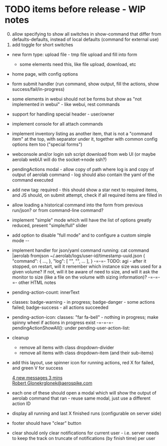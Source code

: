 # TODO items before release - WIP notes
0. allow specifying to show all switches in show-command that differ from defaults-defaults, instead of local defaults (command for external use)
1. add toggle for short switches
* new form type: upload file - tmp file upload and fill into form
  * some elements need this, like file upload, download, etc
* home page, with config options
* form submit handler (run command, show output, fill the actions, show success/fail/in-progress)
* some elements in webui should not be forms but show as "not implemented in webui" - like webui, rest commands
* support for handling special header - user/owner
* implement console for all attach commands
* implement inventory listing as another item, that is not a "command item" at the top, with separator under it, together with common config options item too ("special forms")
* webconsole and/or login ssh script download from web UI (or maybe aerolab webUI will do the socket->node ssh?)
* pendingActions modal - allow copy of path where log is and copy of output of aerolab command - log should also contain the yaml of the command executed
* add new tag: required - this should show a star next to required items, and JS should, on submit attempt, check if all required items are filled in
* allow loading a historical command into the form from previous run/json? or from command-line command?
* implement "simple" mode which will have the list of options greatly reduced, present "simple/full" slider
* add option to disable "full mode" and to configure a custom simple mode
--
* implement handler for json/yaml command running:
cat command |aerolab fromjson
~/.aerolab/logs/user-id/timestamp-uuid.json
{
	"command": {
		...,
	},
	"log": [
		"",
		"",
		...
	],
}
-=-=-
TODO: agi - after it stopped, on restart, will it remember which instance size was used for a given volume? If not, will it be aware of need to size, and will it ask the monitor to size (like a file on the volume with sizing information)?
-=-=-=-
other HTML notes
* pending-action-count: innerText
* classes: badge-warning - in progress; badge-danger - some actions failed; badge-success - all actions succeeded

* pending-action-icon: classes: "far fa-bell" - nothing in progress; make spinny wheel if actions in progress exist
-=-=-=-
pendingActionShowAll(): under pending-user-action-list:
* cleanup
	* remove all items with class dropdown-divider
	* remove all items with class dropdown-item (and their sub-items)
* add this layout, use spinner icon for running actions, red X for failed, and green V for success
  <div class="dropdown-divider"></div>
  <a href="#" class="dropdown-item">
    <i class="fas fa-envelope mr-2"></i> 4 new messages
    <span class="float-right text-muted text-sm">3 mins</span>
    <br><span class="text-muted text-sm">Robert Glonek</span><span class="text-muted float-right text-sm">rglonek@aerospike.com</span>
  </a>
* each one of these should open a modal which will show the output of aerolab command that ran - reuse same modal, just use a different action ID
* display all running and last X finished runs (configurable on server side)
* footer should have "clear" button
* clear should only clear notifications for current user - i.e. server needs to keep the track on truncate of notifications (by finish time) per user

